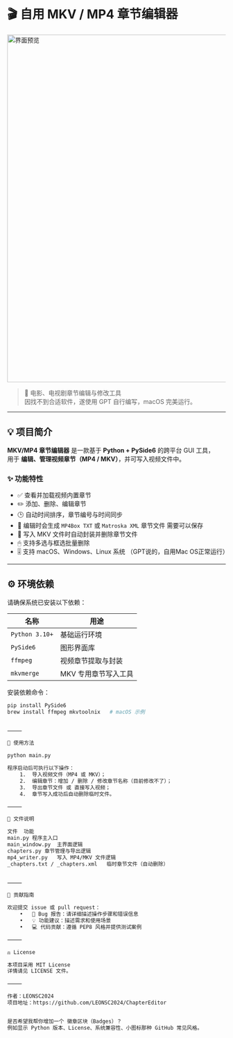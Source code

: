 
# 🎬 自用 MKV / MP4 章节编辑器

<img src="https://github.com/user-attachments/assets/d040bee2-4c99-4c81-bf24-e27a2ed6fc93" alt="界面预览" width="800"/>

> 🎥 电影、电视剧章节编辑与修改工具  
> 因找不到合适软件，遂使用 GPT 自行编写，macOS 完美运行。

---

## 💡 项目简介

**MKV/MP4 章节编辑器** 是一款基于 **Python + PySide6** 的跨平台 GUI 工具，  
用于 **编辑、管理视频章节（MP4 / MKV）**，并可写入视频文件中。  

### ✨ 功能特性
- ✅ 查看并加载视频内置章节  
- ✏️ 添加、删除、编辑章节  
- 🕒 自动时间排序，章节编号与时间同步  
- 🧾 编辑时会生成 `MP4Box TXT` 或 `Matroska XML` 章节文件 需要可以保存 
- 💾 写入 MKV 文件时自动封装并删除章节文件  
- 🖱 支持多选与框选批量删除  
- 🎚 支持 macOS、Windows、Linux 系统  （GPT说的，自用Mac OS正常运行）

---

## ⚙️ 环境依赖

请确保系统已安装以下依赖：

| 名称 | 用途 |
|------|------|
| `Python 3.10+` | 基础运行环境 |
| `PySide6` | 图形界面库 |
| `ffmpeg` | 视频章节提取与封装 |
| `mkvmerge` | MKV 专用章节写入工具 |

安装依赖命令：

```bash
pip install PySide6
brew install ffmpeg mkvtoolnix   # macOS 示例


⸻

🚀 使用方法

python main.py

程序启动后可执行以下操作：
	1.	导入视频文件（MP4 或 MKV）；
	2.	编辑章节：增加 / 删除 / 修改章节名称（目前修改不了）；
	3.	导出章节文件 或 直接写入视频；
	4.	章节写入成功后自动删除临时文件。

⸻

🧩 文件说明

文件	功能
main.py	程序主入口
main_window.py	主界面逻辑
chapters.py	章节管理与导出逻辑
mp4_writer.py	写入 MP4/MKV 文件逻辑
_chapters.txt / _chapters.xml	临时章节文件（自动删除）


⸻

🤝 贡献指南

欢迎提交 issue 或 pull request：
	•	🐞 Bug 报告：请详细描述操作步骤和错误信息
	•	💡 功能建议：描述需求和使用场景
	•	💻 代码贡献：遵循 PEP8 风格并提供测试案例

⸻

⚖️ License

本项目采用 MIT License
详情请见 LICENSE 文件。

⸻

作者：LEONSC2024
项目地址：https://github.com/LEONSC2024/ChapterEditor


是否希望我帮你增加一个 徽章区块（Badges）？
例如显示 Python 版本、License、系统兼容性、小图标那种 GitHub 常见风格。
